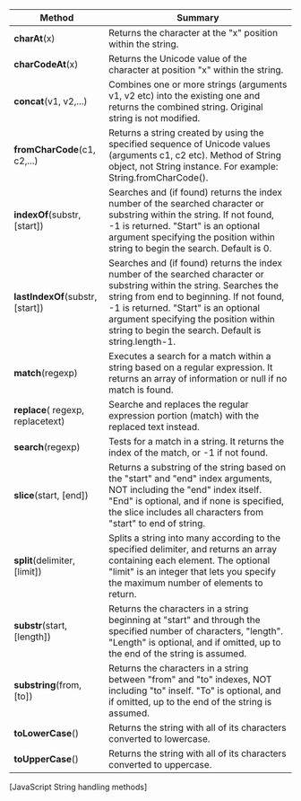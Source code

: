 | Method | Summary |
| ------ | ------- |
**charAt**(x)						| Returns the character at the "x" position within the string.
**charCodeAt**(x)					| Returns the Unicode value of the character at position "x" within the string. 
**concat**(v1, v2,...)				| Combines one or more strings (arguments v1, v2 etc) into the existing one and returns the combined string. Original string is not modified. 
**fromCharCode**(c1, c2,...)		| Returns a string created by using the specified sequence of Unicode values (arguments c1, c2 etc). Method of String object, not String instance. For example: String.fromCharCode(). 
**indexOf**(substr, [start]) 		| Searches and (if found) returns the index number of the searched character or substring within the string. If not found, -1 is returned. "Start" is an optional argument specifying the position within string to begin the search. Default is 0.
**lastIndexOf**(substr, [start])	| Searches and (if found) returns the index number of the searched character or substring within the string. Searches the string from end to beginning. If not found, -1 is returned. "Start" is an optional argument specifying the position within string to begin the search. Default is string.length-1. 
**match**(regexp)					| Executes a search for a match within a string based on a regular expression. It returns an array of information or null if no match is found. 
**replace**( regexp, replacetext)	| Searche and replaces the regular expression portion (match) with the replaced text instead. 
**search**(regexp)					| Tests for a match in a string. It returns the index of the match, or -1 if not found. 
**slice**(start, [end])				| Returns a substring of the string based on the "start" and "end" index arguments, NOT including the "end" index itself. "End" is optional, and if none is specified, the slice includes all characters from "start" to end of string. 
**split**(delimiter, [limit])		| Splits a string into many according to the specified delimiter, and returns an array containing each element. The optional "limit" is an integer that lets you specify the maximum number of elements to return. 
**substr**(start, [length])			| Returns the characters in a string beginning at "start" and through the specified number of characters, "length". "Length" is optional, and if omitted, up to the end of the string is assumed.
**substring**(from, [to])			| Returns the characters in a string between "from" and "to" indexes, NOT including "to" inself. "To" is optional, and if omitted, up to the end of the string is assumed.
**toLowerCase**()					| Returns the string with all of its characters converted to lowercase. 
**toUpperCase**()					| Returns the string with all of its characters converted to uppercase.
[JavaScript String handling methods]